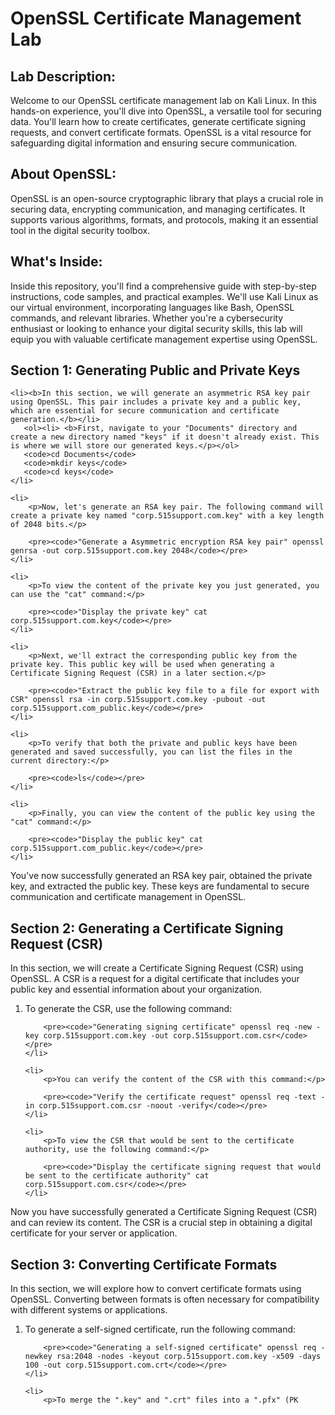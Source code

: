 <h1>OpenSSL Certificate Management Lab</h1>

<h2>Lab Description:</h2>
<p>Welcome to our OpenSSL certificate management lab on Kali Linux. In this hands-on experience, you'll dive into OpenSSL, a versatile tool for securing data. You'll learn how to create certificates, generate certificate signing requests, and convert certificate formats. OpenSSL is a vital resource for safeguarding digital information and ensuring secure communication.</p>

<h2>About OpenSSL:</h2>
<p>OpenSSL is an open-source cryptographic library that plays a crucial role in securing data, encrypting communication, and managing certificates. It supports various algorithms, formats, and protocols, making it an essential tool in the digital security toolbox.</p>

<h2>What's Inside:</h2>
<p>Inside this repository, you'll find a comprehensive guide with step-by-step instructions, code samples, and practical examples. We'll use Kali Linux as our virtual environment, incorporating languages like Bash, OpenSSL commands, and relevant libraries. Whether you're a cybersecurity enthusiast or looking to enhance your digital security skills, this lab will equip you with valuable certificate management expertise using OpenSSL.</p>






<h2>Section 1: Generating Public and Private Keys</h2>

    <li><b>In this section, we will generate an asymmetric RSA key pair using OpenSSL. This pair includes a private key and a public key, which are essential for secure communication and certificate generation.</b></li>
       <ol><li> <b>First, navigate to your "Documents" directory and create a new directory named "keys" if it doesn't already exist. This is where we will store our generated keys.</p></ol>
       <code>cd Documents</code>
       <code>mkdir keys</code>
       <code>cd keys</code>
    </li>

    <li>
        <p>Now, let's generate an RSA key pair. The following command will create a private key named "corp.515support.com.key" with a key length of 2048 bits.</p>

        <pre><code>"Generate a Asymmetric encryption RSA key pair" openssl genrsa -out corp.515support.com.key 2048</code></pre>
    </li>

    <li>
        <p>To view the content of the private key you just generated, you can use the "cat" command:</p>

        <pre><code>"Display the private key" cat corp.515support.com.key</code></pre>
    </li>

    <li>
        <p>Next, we'll extract the corresponding public key from the private key. This public key will be used when generating a Certificate Signing Request (CSR) in a later section.</p>

        <pre><code>"Extract the public key file to a file for export with CSR" openssl rsa -in corp.515support.com.key -pubout -out corp.515support.com_public.key</code></pre>
    </li>

    <li>
        <p>To verify that both the private and public keys have been generated and saved successfully, you can list the files in the current directory:</p>

        <pre><code>ls</code></pre>
    </li>

    <li>
        <p>Finally, you can view the content of the public key using the "cat" command:</p>

        <pre><code>"Display the public key" cat corp.515support.com_public.key</code></pre>
    </li>
</ol>

<p>You've now successfully generated an RSA key pair, obtained the private key, and extracted the public key. These keys are fundamental to secure communication and certificate management in OpenSSL.</p>







<h2>Section 2: Generating a Certificate Signing Request (CSR)</h2>
<p>In this section, we will create a Certificate Signing Request (CSR) using OpenSSL. A CSR is a request for a digital certificate that includes your public key and essential information about your organization.</p>

<ol>
    <li>
        <p>To generate the CSR, use the following command:</p>

        <pre><code>"Generating signing certificate" openssl req -new -key corp.515support.com.key -out corp.515support.com.csr</code></pre>
    </li>

    <li>
        <p>You can verify the content of the CSR with this command:</p>

        <pre><code>"Verify the certificate request" openssl req -text -in corp.515support.com.csr -noout -verify</code></pre>
    </li>

    <li>
        <p>To view the CSR that would be sent to the certificate authority, use the following command:</p>

        <pre><code>"Display the certificate signing request that would be sent to the certificate authority" cat corp.515support.com.csr</code></pre>
    </li>
</ol>

<p>Now you have successfully generated a Certificate Signing Request (CSR) and can review its content. The CSR is a crucial step in obtaining a digital certificate for your server or application.</p>





<h2>Section 3: Converting Certificate Formats</h2>
<p>In this section, we will explore how to convert certificate formats using OpenSSL. Converting between formats is often necessary for compatibility with different systems or applications.</p>

<ol>
    <li>
        <p>To generate a self-signed certificate, run the following command:</p>

        <pre><code>"Generating a self-signed certificate" openssl req -newkey rsa:2048 -nodes -keyout corp.515support.com.key -x509 -days 100 -out corp.515support.com.crt</code></pre>
    </li>

    <li>
        <p>To merge the ".key" and ".crt" files into a ".pfx" (PK


